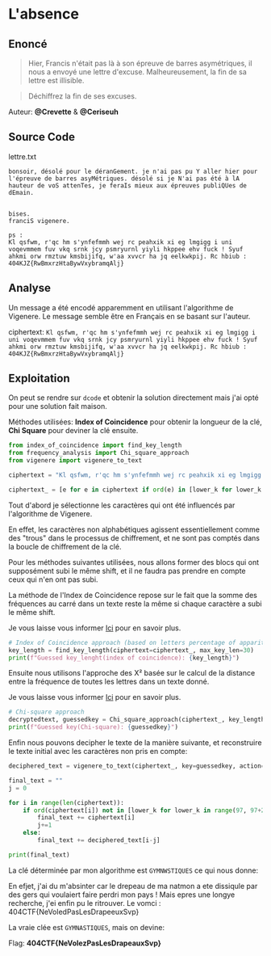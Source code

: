 # L'absence
## Enoncé
> Hier, Francis n'était pas là à son épreuve de barres asymétriques, il nous a envoyé une lettre d'excuse. Malheureusement, la fin de sa lettre est illisible.

> Déchiffrez la fin de ses excuses.

Auteur: **@Crevette** & **@Ceriseuh**

## Source Code
lettre.txt
```
bonsoir, désolé pour le déranGement. je n'ai pas pu Y aller hier pour l'épreuve de barres asyMétriques. désolé si je N'ai pas été à lA hauteur de voS attenTes, je feraIs mieux aux épreuves publiQUes de dEmain. 


bises.
franciS vigenere.

ps :
Kl qsfwm, r'qc hm s'ynfefmmh wej rc peahxik xi eg lmgigg i uni voqevmmem fuv vkq srnk jcy psmryurnl yiyli hkppee ehv fuck ! Syuf ahkmi orw rmztuw kmsbijifq, w'aa xvvcr ha jq eelkwkpij. Rc hbiub : 404KJZ{RwBmxrzHtaBywVxybramqAlj}
```

## Analyse

Un message a été encodé apparemment en utilisant l'algorithme de Vigenere. Le message semble être en Français en se basant sur l'auteur.

ciphertext:
`Kl qsfwm, r'qc hm s'ynfefmmh wej rc peahxik xi eg lmgigg i uni voqevmmem fuv vkq srnk jcy psmryurnl yiyli hkppee ehv fuck ! Syuf ahkmi orw rmztuw kmsbijifq, w'aa xvvcr ha jq eelkwkpij. Rc hbiub : 404KJZ{RwBmxrzHtaBywVxybramqAlj}`

## Exploitation

On peut se rendre sur `dcode` et obtenir la solution directement mais j'ai opté pour une solution fait maison.

Méthodes utilisées: **Index of Coincidence** pour obtenir la longueur de la clé, **Chi Square** pour deviner la clé ensuite.

```Python
from index_of_coincidence import find_key_length
from frequency_analysis import Chi_square_approach
from vigenere import vigenere_to_text

ciphertext = "Kl qsfwm, r'qc hm s'ynfefmmh wej rc peahxik xi eg lmgigg i uni voqevmmem fuv vkq srnk jcy psmryurnl yiyli hkppee ehv fuck ! Syuf ahkmi orw rmztuw kmsbijifq, w'aa xvvcr ha jq eelkwkpij. Rc hbiub : 404KJZ{RwBmxrzHtaBywVxybramqAlj}"

ciphertext_ = [e for e in ciphertext if ord(e) in [lower_k for lower_k in range(97, 97+26)] + [upper_k for upper_k in range(65, 65+26)]]
```

Tout d'abord je sélectionne les caractères qui ont été influencés par l'algorithme de Vigenere.

En effet, les caractères non alphabétiques agissent essentiellement comme des "trous" dans le processus de chiffrement, et ne sont pas comptés dans la boucle de chiffrement de la clé.

Pour les méthodes suivantes utilisées, nous allons former des blocs qui ont supposément subi le même shift, et il ne faudra pas prendre en compte ceux qui n'en ont pas subi.

La méthode de l'Index de Coincidence repose sur le fait que la somme des fréquences au carré dans un texte reste la même si chaque caractère a subi le même shift. 

Je vous laisse vous informer [Ici](https://pages.mtu.edu/~shene/NSF-4/Tutorial/VIG/Vig-IOC-Len.html) pour en savoir plus.

```Python
# Index of Coincidence approach (based on letters percentage of apparition on english Language, ICenglish)
key_length = find_key_length(ciphertext=ciphertext_, max_key_len=30)
print(f"Guessed key_lenght(index of coincidence): {key_length}")
```

Ensuite nous utilisons l'approche des X² basée sur le calcul de la distance entre la fréquence de toutes les lettres dans un texte donné.

Je vous laisse vous informer [Ici](https://pages.mtu.edu/~shene/NSF-4/Tutorial/VIG/Vig-Recover.html) pour en savoir plus.

```Python
# Chi-square approach
decryptedtext, guessedkey = Chi_square_approach(ciphertext_, key_length)
print(f"Guessed key(Chi-square): {guessedkey}")
```

Enfin nous pouvons decipher le texte de la manière suivante, et reconstruire le texte initial avec les caractères non pris en compte:
```Python
deciphered_text = vigenere_to_text(ciphertext_, key=guessedkey, action="decrypt")

final_text = ""
j = 0

for i in range(len(ciphertext)):
    if ord(ciphertext[i]) not in [lower_k for lower_k in range(97, 97+26)] + [upper_k for upper_k in range(65, 65+26)]:
        final_text += ciphertext[i]
        j+=1
    else:
        final_text += deciphered_text[i-j]

print(final_text)
```

La clé déterminée par mon algorithme est `GYMNWSTIQUES` ce qui nous donne:

En efjet, j'ai du m'absinter car le drepeau de ma natmon a ete dissiqule par des gers qui voulaiert faire perdri mon pays ! Mais epres une longye recherche, j'ei enfin pu le ritrouver. Le vomci : 404CTF{NeVoledPasLesDrapeeuxSvp}

La vraie clée est `GYMNASTIQUES`, mais on devine: 

Flag: **404CTF{NeVolezPasLesDrapeauxSvp}**
